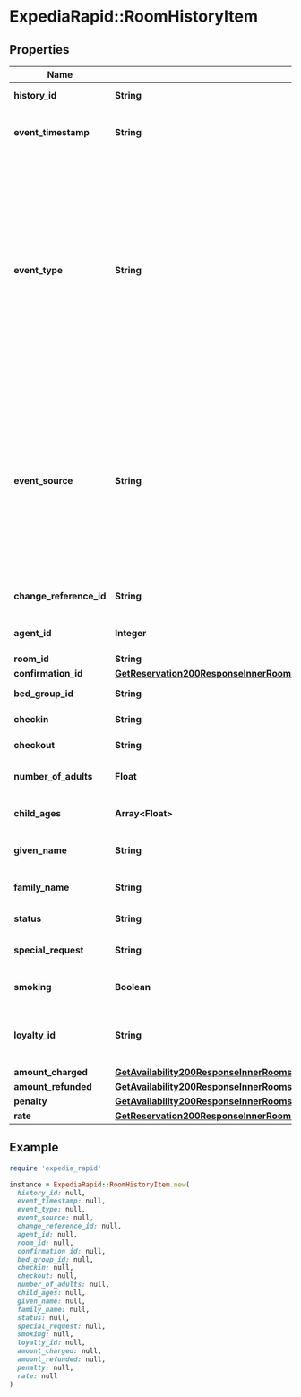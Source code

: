 # ExpediaRapid::RoomHistoryItem

## Properties

| Name | Type | Description | Notes |
| ---- | ---- | ----------- | ----- |
| **history_id** | **String** | Room history id for particular change. | [optional] |
| **event_timestamp** | **String** | Date and time in UTC of the change event, in extended ISO 8601 format. | [optional] |
| **event_type** | **String** | Type of event associated with this history item such as modified or canceled. If the booking is marked as a no-show by the property/supplier, the value of event_type is &#x60;canceled&#x60; when the &#x60;include&#x60; request parameter is &#x60;history&#x60;. However, it is &#x60;canceled_no_show&#x60; when the &#x60;include&#x60; request parameter is &#x60;history_v2&#x60;. | [optional] |
| **event_source** | **String** | The source of the event. If &#x60;voyager_agent&#x60;, &#x60;agent_id&#x60; will be supplied. If the event source is property/supplier, the value of event_source is &#x60;other&#x60; when the &#x60;include&#x60; request parameter is &#x60;history&#x60;. However, it is &#x60;supplier&#x60; when the &#x60;include&#x60; request parameter is &#x60;history_v2&#x60;. | [optional] |
| **change_reference_id** | **String** | Optional identifier provided during changes via Rapid. | [optional] |
| **agent_id** | **Integer** | An agent user id number associated with a modification. | [optional] |
| **room_id** | **String** | The room id. | [optional] |
| **confirmation_id** | [**GetReservation200ResponseInnerRoomsInnerConfirmationId**](GetReservation200ResponseInnerRoomsInnerConfirmationId.md) |  | [optional] |
| **bed_group_id** | **String** | Unique identifier for a bed type. | [optional] |
| **checkin** | **String** | The check-in date of the itinerary. | [optional] |
| **checkout** | **String** | The check-out date of the itinerary. | [optional] |
| **number_of_adults** | **Float** | The number of adults staying in the room. | [optional] |
| **child_ages** | **Array&lt;Float&gt;** | The ages of children for the room. | [optional] |
| **given_name** | **String** | The first name of the main guest staying in the room. | [optional] |
| **family_name** | **String** | The last name of the main guest staying in the room. | [optional] |
| **status** | **String** | The booking status of the room. | [optional] |
| **special_request** | **String** | Any special request info associated with the room. | [optional] |
| **smoking** | **Boolean** | Indicates if the room is smoking or non-smoking. | [optional] |
| **loyalty_id** | **String** | A loyalty identifier for a hotel loyalty program associated with this room guest. | [optional] |
| **amount_charged** | [**GetAvailability200ResponseInnerRoomsInnerRatesInnerOccupancyPricingValueTotalsInclusive**](GetAvailability200ResponseInnerRoomsInnerRatesInnerOccupancyPricingValueTotalsInclusive.md) |  | [optional] |
| **amount_refunded** | [**GetAvailability200ResponseInnerRoomsInnerRatesInnerOccupancyPricingValueTotalsInclusive**](GetAvailability200ResponseInnerRoomsInnerRatesInnerOccupancyPricingValueTotalsInclusive.md) |  | [optional] |
| **penalty** | [**GetAvailability200ResponseInnerRoomsInnerRatesInnerOccupancyPricingValueTotalsInclusive**](GetAvailability200ResponseInnerRoomsInnerRatesInnerOccupancyPricingValueTotalsInclusive.md) |  | [optional] |
| **rate** | [**GetReservation200ResponseInnerRoomHistoryInnerInnerRate**](GetReservation200ResponseInnerRoomHistoryInnerInnerRate.md) |  | [optional] |

## Example

```ruby
require 'expedia_rapid'

instance = ExpediaRapid::RoomHistoryItem.new(
  history_id: null,
  event_timestamp: null,
  event_type: null,
  event_source: null,
  change_reference_id: null,
  agent_id: null,
  room_id: null,
  confirmation_id: null,
  bed_group_id: null,
  checkin: null,
  checkout: null,
  number_of_adults: null,
  child_ages: null,
  given_name: null,
  family_name: null,
  status: null,
  special_request: null,
  smoking: null,
  loyalty_id: null,
  amount_charged: null,
  amount_refunded: null,
  penalty: null,
  rate: null
)
```

